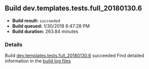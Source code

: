 ## Build dev.templates.tests.full_20180130.6
- **Build result:** `succeeded`
- **Build queued:** 1/30/2018 6:47:28 PM
- **Build duration:** 263.84 minutes
### Details
Build [dev.templates.tests.full_20180130.6](https://winappstudio.visualstudio.com/web/build.aspx?pcguid=a4ef43be-68ce-4195-a619-079b4d9834c2&builduri=vstfs%3a%2f%2f%2fBuild%2fBuild%2f24831) succeeded
Find detailed information in the [build log files](https://uwpctdiags.blob.core.windows.net/buildlogs/dev.templates.tests.full_20180130.6_logs.zip)
